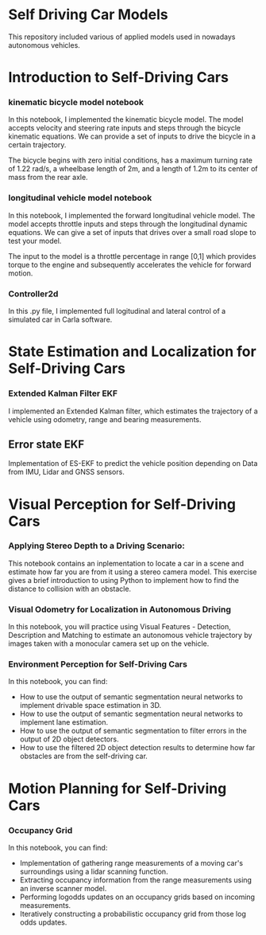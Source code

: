 # Self Driving Car Models

This repository included various of applied models used in nowadays autonomous vehicles.

# Introduction to Self-Driving Cars

### kinematic bicycle model notebook
In this notebook, I implemented the kinematic bicycle model. The model accepts velocity and steering rate inputs and steps through the bicycle kinematic equations. We can provide a set of inputs to drive the bicycle in a certain trajectory.

The bicycle begins with zero initial conditions, has a maximum turning rate of 1.22 rad/s, a wheelbase length of 2m, and a length of 1.2m to its center of mass from the rear axle.

### longitudinal vehicle model notebook
In this notebook, I implemented the forward longitudinal vehicle model. The model accepts throttle inputs and steps through the longitudinal dynamic equations. We can give a set of inputs that drives over a small road slope to test your model.

The input to the model is a throttle percentage in range [0,1] which provides torque to the engine and subsequently accelerates the vehicle for forward motion.

### Controller2d
In this .py file, I implemented full logitudinal and lateral control of a simulated car in Carla software.

# State Estimation and Localization for Self-Driving Cars

### Extended Kalman Filter EKF
I implemented an Extended Kalman filter, which estimates the trajectory of a vehicle using odometry, range and bearing measurements.

## Error state EKF
Implementation of ES-EKF to predict the vehicle position depending on Data from IMU, Lidar and GNSS sensors.

# Visual Perception for Self-Driving Cars 

### Applying Stereo Depth to a Driving Scenario:
This notebook contains an inplementation to locate a car in a scene and estimate how far you are from it using a stereo camera model. This exercise gives a brief introduction to using Python to implement how to find the distance to collision with an obstacle.

### Visual Odometry for Localization in Autonomous Driving
In this notebook, you will practice using Visual Features - Detection, Description and Matching to estimate an autonomous vehicle trajectory by images taken with a monocular camera set up on the vehicle.

### Environment Perception for Self-Driving Cars
In this notebook, you can find:

* How to use the output of semantic segmentation neural networks to implement drivable space estimation in 3D.
* How to use the output of semantic segmentation neural networks to implement lane estimation.
* How to use the output of semantic segmentation to filter errors in the output of 2D object detectors.
* How to use the filtered 2D object detection results to determine how far obstacles are from the self-driving car.

# Motion Planning for Self-Driving Cars 

### Occupancy Grid
In this notebook, you can find:

* Implementation of gathering range measurements of a moving car's surroundings using a lidar scanning function.
* Extracting occupancy information from the range measurements using an inverse scanner model.
* Performing logodds updates on an occupancy grids based on incoming measurements.
* Iteratively constructing a probabilistic occupancy grid from those log odds updates.
